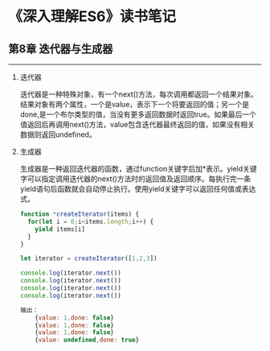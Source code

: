 # 《深入理解ES6》读书笔记 #


## 第8章  迭代器与生成器 ##
----------
1. 迭代器
  
    迭代器是一种特殊对象，有一个next()方法，每次调用都返回一个结果对象。结果对象有两个属性，一个是value，表示下一个将要返回的值；另一个是done,是一个布尔类型的值，当没有更多返回数据时返回true。如果最后一个值返回后再调用next()方法，value包含迭代器最终返回的值，如果没有相关数据则返回undefined。

2. 生成器

    生成器是一种返回迭代器的函数，通过function关键字后加*表示。yield关键字可以指定调用迭代器的next()方法时的返回值及返回顺序。每执行完一条yield语句后函数就会自动停止执行。使用yield关键字可以返回任何值或表达式。
    ```javascript
    function *createIterator(items) {
      for(let i = 0;i<items.length;i++) {
        yield items[i]
      }
    }

    let iterator = createIterator([1,2,3])

    console.log(iterator.next())
    console.log(iterator.next())
    console.log(iterator.next())
    console.log(iterator.next())

    输出： 
        {value: 1,done: false}
        {value: 1,done: false}
        {value: 1,done: false}
        {value: undefined,done: true}
    ```